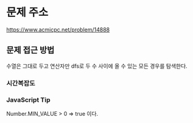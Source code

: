 # 문제 주소

https://www.acmicpc.net/problem/14888

## 문제 접근 방법

수열은 그대로 두고 연산자만 dfs로 두 수 사이에 올 수 있는 모든 경우를 탐색한다.

### 시간복잡도

### JavaScript Tip

Number.MIN_VALUE > 0 => true 이다.
